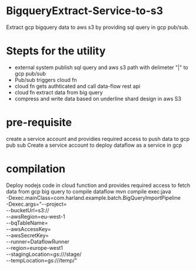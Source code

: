 # BigqueryExtract-Service-to-s3
Extract gcp bigquery data to aws s3 by providing sql query in gcp pub/sub.

# Stepts for the utility
* external system publish sql query and aws s3 path with delimeter "|" to gcp pub/sub 
* Pub/sub triggers cloud fn
* cloud fn gets authticated and call data-flow rest api
* cloud fn extract data from big query
* compress and write data based on underline shard design in aws S3

# pre-requisite
create a service account and providies required access to push data to gcp pub sub
Create a service account to deploy dataflow as a service in gcp
# compilation
Deploy nodejs code in cloud function and provides required access to fetch data from gcp big query
to compile dataflow
mvn compile exec:java \
-Dexec.mainClass=com.harland.example.batch.BigQueryImportPipeline \
-Dexec.args="--project=<GCP PROJECT ID> \
--bucketUrl=s3://<S3 BUCKET NAME> \
--awsRegion=eu-west-1 \
--bqTableName=<BIGQUERY TABLE e.g. project:finance.transactions> \
--awsAccessKey=<YOUR ACCESS KEY> \
--awsSecretKey=<YOUR SECRET KEY> \
--runner=DataflowRunner \
--region=europe-west1 \
--stagingLocation=gs://<DATAFLOW BUCKET>/stage/ \
--tempLocation=gs://<DATAFLOW BUCKET>/temp/"
